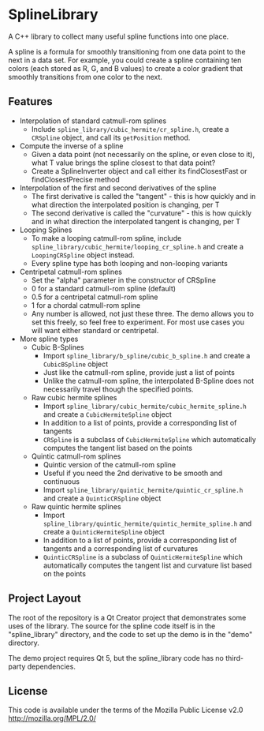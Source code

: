 SplineLibrary
=============
A C++ library to collect many useful spline functions into one place.

A spline is a formula for smoothly transitioning from one data point to the next in a data set. For example, you could create a spline containing ten colors (each stored as R, G, and B values) to create a color gradient that smoothly transitions from one color to the next.

Features
-------------
* Interpolation of standard catmull-rom splines
    * Include `spline_library/cubic_hermite/cr_spline.h`, create a `CRSpline` object, and call its `getPosition` method.
* Compute the inverse of a spline
    * Given a data point (not necessarily on the spline, or even close to it), what T value brings the spline closest to that data point?
    * Create a SplineInverter object and call either its findClosestFast or findClosestPrecise method
* Interpolation of the first and second derivatives of the spline
    * The first derivative is called the "tangent" - this is how quickly and in what direction the interpolated position is changing, per T
    * The second derivative is called the "curvature" - this is how quickly and in what direction the interpolated tangent is changing, per T
* Looping Splines
    * To make a looping catmull-rom spline, include `spline_library/cubic_hermite/looping_cr_spline.h` and create a `LoopingCRSpline` object instead.
    * Every spline type has both looping and non-looping variants
* Centripetal catmull-rom splines
    * Set the "alpha" parameter in the constructor of CRSpline
    * 0 for a standard catmull-rom spline (default)
    * 0.5 for a centripetal catmull-rom spline
    * 1 for a chordal catmull-rom spline
    * Any number is allowed, not just these three. The demo allows you to set this freely, so feel free to experiment. For most use cases you will want either standard or centripetal.
* More spline types
    * Cubic B-Splines
        * Import `spline_library/b_spline/cubic_b_spline.h` and create a `CubicBSpline` object
        * Just like the catmull-rom spline, provide just a list of points
        * Unlike the catmull-rom spline, the interpolated B-Spline does not necessarily travel though the specified points.
    * Raw cubic hermite splines
        * Import `spline_library/cubic_hermite/cubic_hermite_spline.h` and create a `CubicHermiteSpline` object
        * In addition to a list of points, provide a corresponding list of tangents
        * `CRSpline` is a subclass of `CubicHermiteSpline` which automatically computes the tangent list based on the points
    * Quintic catmull-rom splines
        * Quintic version of the catmull-rom spline
        * Useful if you need the 2nd derivative to be smooth and continuous
        * Import `spline_library/quintic_hermite/quintic_cr_spline.h` and create a `QuinticCRSpline` object
    * Raw quintic hermite splines
        * Import `spline_library/quintic_hermite/quintic_hermite_spline.h` and create a `QuinticHermiteSpline` object
        * In addition to a list of points, provide a corresponding list of tangents and a corresponding list of curvatures
        * `QuinticCRSpline` is a subclass of `QuinticHermiteSpline` which automatically computes the tangent list and curvature list based on the points



Project Layout
-------------
The root of the repository is a Qt Creator project that demonstrates some uses of the library. The source for the spline code itself is in the "spline_library" directory, and the code to set up the demo is in the "demo" directory.

The demo project requires Qt 5, but the spline_library code has no third-party dependencies.

License
-------------
This code is available under the terms of the Mozilla Public License v2.0 http://mozilla.org/MPL/2.0/
